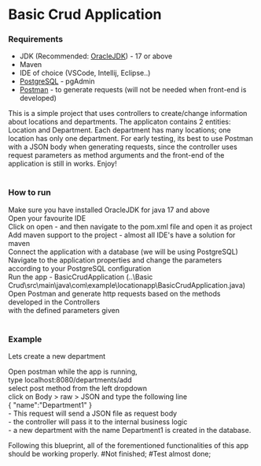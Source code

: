 <h1>Basic Crud Application</h1>
<h3>Requirements</h3>
<ul>
  <li>JDK (Recommended: <a href="https://www.oracle.com/java/technologies/downloads/" target="_blank">OracleJDK</a>) - 17 or above</li>
  <li>Maven</li>
  <li>IDE of choice (VSCode, Intellij, Eclipse..)</li>
  <li> <a href="https://www.postgresql.org/download/">PostgreSQL</a> - pgAdmin</li>
  <li> <a href="https://www.postman.com/downloads/">Postman</a> - to generate requests (will not be needed when front-end is developed)</li>
</ul>
This is a simple project that uses controllers to create/change information about locations and departments.
The applicaton contains 2 entities: Location and Department. Each department has many locations; one location has only one department.
For early testing, its best to use Postman with a JSON body when generating requests, since the controller uses request parameters as method arguments and the front-end of the application is still in works.
Enjoy!
<br><br>
<h3>How to run</h3>
<p>
Make sure you have installed OracleJDK for java 17 and above<br>Open your favourite IDE<br>
  Click on open - and then navigate to the pom.xml file and open it as project<br>
  Add maven support to the project - almost all IDE's have a solution for maven<br>
  Connect the application with a database (we will be using PostgreSQL)<br>
  Navigate to the application properties and change the parameters according to your PostgreSQL configuration<br>
  Run the app - BasicCrudApplication (..\Basic Crud\src\main\java\com\example\locationapp\BasicCrudApplication.java)<br>
  Open Postman and generate http requests based on the methods developed in the Controllers<br> with the defined parameters given<br><br>
</p>
<h3>Example</h3>
<p>Lets create a new department</p>
<p>Open postman while the app is running,<br>
type localhost:8080/departments/add<br>
select post method from the left dropdown<br>
click on Body > raw > JSON and type the following line<br>
{
    "name":"Department1"
} <br>
  - This request will send a JSON file as request body <br>- the controller will pass it to the internal business logic <br>- a new department with the name Department1 is created in the database.
</p>
</p>
Following this blueprint, all of the forementioned functionalities of this app should be working properly.
#Not finished;
#Test almost done;

